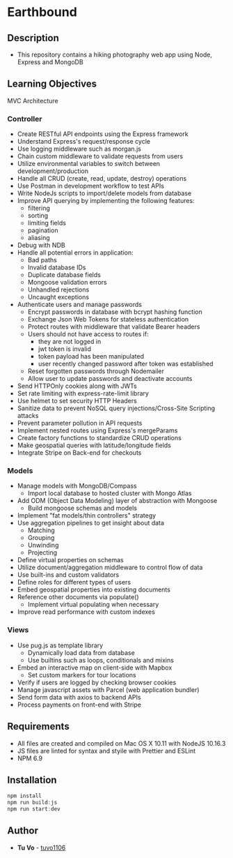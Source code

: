 # Earthbound

## Description

- This repository contains a hiking photography web app using Node, Express and MongoDB

## Learning Objectives

MVC Architecture

### Controller

- Create RESTful API endpoints using the Express framework
- Understand Express's request/response cycle
- Use logging middleware such as morgan.js
- Chain custom middleware to validate requests from users
- Utilize environmental variables to switch between development/production
- Handle all CRUD (create, read, update, destroy) operations
- Use Postman in development workflow to test APIs
- Write NodeJs scripts to import/delete models from database
- Improve API querying by implementing the following features:
  - filtering
  - sorting
  - limiting fields
  - pagination
  - aliasing
- Debug with NDB
- Handle all potential errors in application:
  - Bad paths
  - Invalid database IDs
  - Duplicate database fields
  - Mongoose validation errors
  - Unhandled rejections
  - Uncaught exceptions
- Authenticate users and manage passwords
  - Encrypt passwords in database with bcrypt hashing function
  - Exchange Json Web Tokens for stateless authentication
  - Protect routes with middleware that validate Bearer headers
  - Users should not have access to routes if:
    - they are not logged in
    - jwt token is invalid
    - token payload has been manipulated
    - user recently changed password after token was established
  - Reset forgotten passwords through Nodemailer
  - Allow user to update passwords and deactivate accounts
- Send HTTPOnly cookies along with JWTs
- Set rate limiting with express-rate-limit library
- Use helmet to set security HTTP Headers
- Sanitize data to prevent NoSQL query injections/Cross-Site Scripting attacks
- Prevent parameter pollution in API requests
- Implement nested routes using Express's mergeParams
- Create factory functions to standardize CRUD operations
- Make geospatial queries with latitude/longitude fields
- Integrate Stripe on Back-end for checkouts

### Models

- Manage models with MongoDB/Compass
  - Import local database to hosted cluster with Mongo Atlas
- Add ODM (Object Data Modeling) layer of abstraction with Mongoose
  - Build mongoose schemas and models
- Implement "fat models/thin controllers" strategy
- Use aggregation pipelines to get insight about data
  - Matching
  - Grouping
  - Unwinding
  - Projecting
- Define virtual properties on schemas
- Utilize document/aggregation middleware to control flow of data
- Use built-ins and custom validators
- Define roles for different types of users
- Embed geospatial properties into existing documents
- Reference other documents via populate()
  - Implement virtual populating when necessary
- Improve read performance with custom indexes

### Views

- Use pug.js as template library
  - Dynamically load data from database
  - Use builtins such as loops, conditionals and mixins
- Embed an interactive map on client-side with Mapbox
  - Set custom markers for tour locations
- Verify if users are logged by checking browser cookies
- Manage javascript assets with Parcel (web application bundler)
- Send form data with axios to backend APIs
- Process payments on front-end with Stripe

## Requirements

- All files are created and compiled on Mac OS X 10.11 with NodeJS 10.16.3
- JS files are linted for syntax and styile with Prettier and ESLint
- NPM 6.9

## Installation

```js
npm install
npm run build:js
npm run start:dev
```

## Author

- **Tu Vo** - [tuvo1106](https://github.com/tuvo1106)

